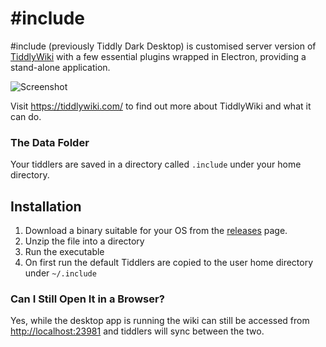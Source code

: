 # #include 

#include (previously Tiddly Dark Desktop) is customised server version of [TiddlyWiki](https://tiddlywiki.com) with a few essential plugins wrapped in Electron, providing a stand-alone application.

![Screenshot](https://github.com/ahanniga/tiddly-dark-desktop/blob/main/resources/include-sshot.png?raw=true)

Visit <https://tiddlywiki.com/> to find out more about TiddlyWiki and what it can do.

### The Data Folder

Your tiddlers are saved in a directory called `.include` under your home directory.

## Installation

1. Download a binary suitable for your OS from the [releases](https://github.com/ahanniga/tiddly-dark-desktop/releases/) page.
2. Unzip the file into a directory
3. Run the executable
4. On first run the default Tiddlers are copied to the user home directory under `~/.include`

### Can I Still Open It in a Browser?
Yes, while the desktop app is running the wiki can still be accessed from <http://localhost:23981> and tiddlers will sync between the two. 
